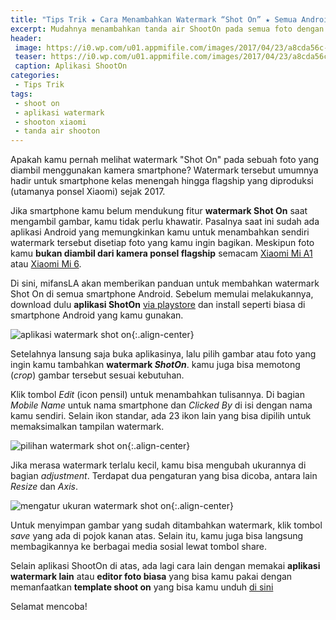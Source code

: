 ```yaml
---
title: "Tips Trik ★ Cara Menambahkan Watermark “Shot On” ★ Semua Android"
excerpt: Mudahnya menambahkan tanda air ShootOn pada semua foto dengan menggunakan aplikasi bisa untuk semua ponsel android.
header:
 image: https://i0.wp.com/u01.appmifile.com/images/2017/04/23/a8cda56c-aa18-4af5-8ed8-6f50fbe06569.jpeg
 teaser: https://i0.wp.com/u01.appmifile.com/images/2017/04/23/a8cda56c-aa18-4af5-8ed8-6f50fbe06569.jpeg?resize=420,210
 caption: Aplikasi ShootOn
categories:
 - Tips Trik
tags:
 - shoot on
 - aplikasi watermark
 - shooton xiaomi
 - tanda air shooton
---
```


Apakah kamu pernah melihat watermark "Shot On" pada sebuah foto yang diambil menggunakan kamera smartphone? Watermark tersebut umumnya hadir untuk smartphone kelas menengah hingga flagship yang diproduksi (utamanya ponsel Xiaomi) sejak 2017.

Jika smartphone kamu belum mendukung fitur **watermark Shot On** saat mengambil gambar, kamu tidak perlu khawatir. Pasalnya saat ini sudah ada aplikasi Android yang memungkinkan kamu untuk menambahkan sendiri watermark tersebut disetiap foto yang kamu ingin bagikan. Meskipun foto kamu **bukan diambil dari kamera ponsel flagship** semacam [Xiaomi Mi A1](/) atau [Xiaomi Mi 6](/).

Di sini, mifansLA akan memberikan panduan untuk membahkan watermark Shot On di semua smartphone Android. Sebelum memulai melakukannya, download dulu **aplikasi ShotOn** [via playstore](https://play.google.com/store/apps/details?id=droidtuts4you.com.shoton) dan install seperti biasa di smartphone Android yang kamu gunakan.

![aplikasi watermark shot on](https://i0.wp.com/www.droidlime.com/wp-content/uploads/2018/01/cara-menambahkan-watermark-shot-on-di-semua-smartphone-1.jpg){:.align-center}

Setelahnya lansung saja buka aplikasinya, lalu pilih gambar atau foto yang ingin kamu tambahkan **watermark _ShotOn_**. kamu juga bisa memotong (_crop_) gambar tersebut sesuai kebutuhan.

Klik tombol _Edit_ (icon pensil) untuk menambahkan tulisannya. Di bagian _Mobile Name_ untuk nama smartphone dan _Clicked By_ di isi dengan nama kamu sendiri. Selain ikon standar, ada 23 ikon lain yang bisa dipilih untuk memaksimalkan tampilan watermark.

![pilihan watermark shot on](https://i0.wp.com/www.droidlime.com/wp-content/uploads/2018/01/cara-menambahkan-watermark-shot-on-di-semua-smartphone-2.jpg){:.align-center}

Jika merasa watermark terlalu kecil, kamu bisa mengubah ukurannya di bagian _adjustment_. Terdapat dua pengaturan yang bisa dicoba, antara lain _Resize_ dan _Axis_.

![mengatur ukuran watermark shot on](https://i0.wp.com/www.droidlime.com/wp-content/uploads/2018/01/cara-menambahkan-watermark-shot-on-di-semua-smartphone-3.jpg){:.align-center}

Untuk menyimpan gambar yang sudah ditambahkan watermark, klik tombol _save_ yang ada di pojok kanan atas. Selain itu, kamu juga bisa langsung membagikannya ke berbagai media sosial lewat tombol share.

Selain aplikasi ShootOn di atas, ada lagi cara lain dengan memakai **aplikasi watermark lain** atau **editor foto biasa** yang bisa kamu pakai dengan memanfaatkan **template shoot on** yang bisa kamu unduh [di sini](/dl/any?dom=rapidtory.com&code=3EK8&name=Template&size=ShootOn)

Selamat mencoba!
